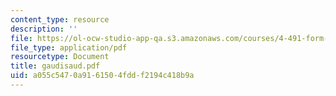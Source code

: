 ```yaml
---
content_type: resource
description: ''
file: https://ol-ocw-studio-app-qa.s3.amazonaws.com/courses/4-491-form-finding-and-structural-optimization-gaudi-workshop-fall-2004/a055c5470a9161504fddf2194c418b9a_gaudisaud.pdf
file_type: application/pdf
resourcetype: Document
title: gaudisaud.pdf
uid: a055c547-0a91-6150-4fdd-f2194c418b9a
---
```

